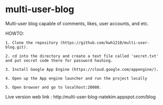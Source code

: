 # multi-user-blog
Multi-user blog capable of comments, likes, user accounts, and etc.

HOWTO:


    1. Clone the repository (https://github.com/kwh1210/multi-user-blog.git).
    
    2. cd into the directory and create a text file called 'secret.txt' and put secret code there for password hashing.

    3. Install Google App Engine (https://cloud.google.com/appengine/).

    4. Open up the App engine launcher and run the project locally

    5. Open browser and go to localhost:20080.


Live version web link : http:/multi-user-blog-natekim.appspot.com/blog
